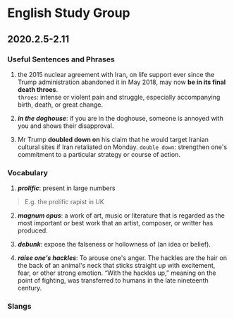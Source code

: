 # English Study Group
## 2020.2.5-2.11

### Useful Sentences and Phrases

1. the 2015 nuclear agreement with Iran, on life support ever since the Trump administration abandoned it in May 2018, may now
**be in its final death throes**.  
`throes`: intense or violent pain and struggle, especially accompanying birth, death, or great change.  

2. ***in the doghouse***: if you are in the doghouse, someone is annoyed with you and shows their disapproval.  

3. Mr Trump **doubled down on** his claim that he would target Iranian cultural sites if Iran retaliated on Monday.
`double down`: strengthen one's commitment to a particular strategy or course of action.


### Vocabulary

1. ***prolific***: present in large numbers  

> E.g. the prolific rapist in UK  

2. ***magnum opus***: a work of art, music or literature that is regarded as the most important or best work that an artist, composer,
or writter has produced.  

3. ***debunk***: expose the falseness or hollowness of (an idea or belief).  

4. ***raise one's hackles***: To arouse one's anger. The hackles are the hair on the back of an animal's neck that sticks 
straight up with excitement, fear, or other strong emotion. “With the hackles up,” meaning on the point of fighting, 
was transferred to humans in the late nineteenth century.


### Slangs  
